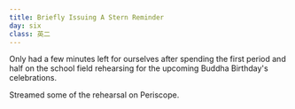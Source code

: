 ```yaml
---
title: Briefly Issuing A Stern Reminder
day: six
class: 英二
---
```


Only had a few minutes left for ourselves after spending the first period and half on the school field rehearsing for the upcoming Buddha Birthday's celebrations.

Streamed some of the rehearsal on Periscope.

